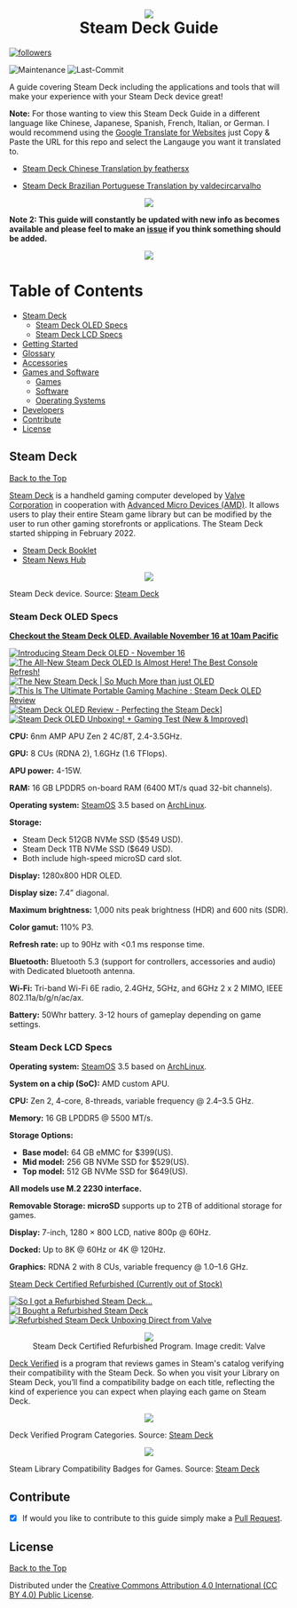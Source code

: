 <h1 align="center">
  <img src="https://user-images.githubusercontent.com/45159366/142779553-82147e51-7e6d-47bd-9db6-fe2f5ad95355.png">
    <br />
      Steam Deck Guide
</h1>

 <a href="https://github.com/mikeroyal?tab=followers">
         <img alt="followers" title="Follow me on Github for Updates" src="https://custom-icon-badges.demolab.com/github/followers/mikeroyal?color=236ad3&labelColor=1155ba&style=for-the-badge&logo=person-add&label=Follow&logoColor=white"/></a> 	

![Maintenance](https://img.shields.io/maintenance/yes/2023?style=for-the-badge)
![Last-Commit](https://img.shields.io/github/last-commit/mikeroyal/steam-deck-guide?style=for-the-badge)

A guide covering Steam Deck including the applications and tools that will make your experience with your Steam Deck device great!

**Note:** For those wanting to view this Steam Deck Guide in a different language like Chinese, Japanese, Spanish, French, Italian, or German. I would recommend using the [Google Translate for Websites](https://translate.google.com/) just Copy & Paste the URL for this repo and select the Langauge you want it translated to.

 * [Steam Deck Chinese Translation by feathersx](https://github.com/feathersx/Steam-Deck-Guide/blob/main/README.zh-CN.md)

 * [Steam Deck Brazilian Portuguese Translation by valdecircarvalho](https://steamdeck.valdecir.me/)

<p align="center">
  <img src="https://user-images.githubusercontent.com/45159366/227137649-21bd98c6-40e9-466e-b616-878cfeaafd9b.png">
</p>

**Note 2: This guide will constantly be updated with new info as becomes available and please feel to make an [issue](https://github.com/mikeroyal/Steam-Deck-Guide/issues) if you think something should be added.**

<p align="center">
  <img src="https://user-images.githubusercontent.com/45159366/142779557-400f19c8-6084-41ee-9449-fb08a15d6c45.png">
    <br />
</p>

# Table of Contents

- [Steam Deck](#steam-deck)
  - [Steam Deck OLED Specs](#steam-deck-oled-specs)
  - [Steam Deck LCD Specs](#steam-deck-lcd-specs)
- [Getting Started](./Getting%20Started.md)
- [Glossary](./Glossary.md)
- [Accessories](./Accessories.md)
- [Games and Software](./Games%20and%20Software/README.md)
  - [Games](./Games%20and%20Software/Games.md)
  - [Software](./Games%20and%20Software/Software.md)
  - [Operating Systems](./Games%20and%20Software/Operating%20Systems.md)
- [Developers](./Developers/README.md)
- [Contribute](#contribute)
- [License](#license)

## Steam Deck

[Back to the Top](https://github.com/mikeroyal/Steam-Deck-Guide#table-of-contents)

[Steam Deck](https://www.steamdeck.com/) is a handheld gaming computer developed by [Valve Corporation](https://valvesoftware.com/) in cooperation with [Advanced Micro Devices (AMD)](https://www.amd.com/). It allows users to play their entire Steam game library but can be modified by the user to run other gaming storefronts or applications. The Steam Deck started shipping in February 2022.

- [Steam Deck Booklet](https://store.steampowered.com/news/app/1675200/view/3401926123919972634)
- [Steam News Hub](https://store.steampowered.com/news/app/593110)

<p align="center">
  <img src="https://user-images.githubusercontent.com/45159366/142779563-30ada576-1bf4-42fb-8ad5-3fa3a6e40103.png">
    <br />
</p>

Steam Deck device. Source: [Steam Deck](https://www.steamdeck.com/)

### Steam Deck OLED Specs

**[Checkout the Steam Deck OLED. Available November 16 at 10am Pacific](https://store.steampowered.com/sale/steamdeck_2023)**

[![Introducing Steam Deck OLED - November 16](https://ytcards.demolab.com/?id=_vTsZMvjJ-A&lang=en&background_color=%230d1117&title_color=%23ffffff&stats_color=%23dedede&width=240 "Introducing Steam Deck OLED - November 16")](https://www.youtube.com/watch?v=_vTsZMvjJ-A)
[![The All-New Steam Deck OLED Is Almost Here! The Best Console Refresh!](https://ytcards.demolab.com/?id=WIcNVmbxqs4&lang=en&background_color=%230d1117&title_color=%23ffffff&stats_color=%23dedede&width=240 "The All-New Steam Deck OLED Is Almost Here! The Best Console Refresh!")](https://www.youtube.com/watch?v=WIcNVmbxqs4)
[![The New Steam Deck | So Much More than just OLED](https://ytcards.demolab.com/?id=_tmWspZq0LA&lang=en&background_color=%230d1117&title_color=%23ffffff&stats_color=%23dedede&width=240 "The New Steam Deck | So Much More than just OLED")](https://www.youtube.com/watch?v=_tmWspZq0LA)
[![This Is The Ultimate Portable Gaming Machine : Steam Deck OLED Review](https://ytcards.demolab.com/?id=78XuQMWbtoM&lang=en&background_color=%230d1117&title_color=%23ffffff&stats_color=%23dedede&width=240 "This Is The Ultimate Portable Gaming Machine : Steam Deck OLED Review")](https://www.youtube.com/watch?v=78XuQMWbtoM)
[![Steam Deck OLED Review - Perfecting the Steam Deck](https://ytcards.demolab.com/?id=A3B0EDXULZ8&lang=en&background_color=%230d1117&title_color=%23ffffff&stats_color=%23dedede&width=240 "Steam Deck OLED Review - Perfecting the Steam Deck")](https://www.youtube.com/watch?v=A3B0EDXULZ8)]
[![Steam Deck OLED Unboxing! + Gaming Test (New & Improved)](https://ytcards.demolab.com/?id=LC3QTugnp7I&lang=en&background_color=%230d1117&title_color=%23ffffff&stats_color=%23dedede&width=240 "Steam Deck OLED Unboxing! + Gaming Test (New & Improved)")](https://www.youtube.com/watch?v=LC3QTugnp7I)

**CPU:** 6nm AMP APU Zen 2 4C/8T, 2.4-3.5GHz.

**GPU:** 8 CUs (RDNA 2), 1.6GHz (1.6 TFlops).

**APU power:** 4-15W.

**RAM:** 16 GB LPDDR5 on-board RAM (6400 MT/s quad 32-bit channels).

**Operating system:** [SteamOS](https://en.wikipedia.org/wiki/SteamOS) 3.5 based on [ArchLinux](https://archlinux.org/).

**Storage:**
  * Steam Deck 512GB NVMe SSD ($549 USD).
  * Steam Deck 1TB NVMe SSD ($649 USD).
  * Both include high-speed microSD card slot.
  
**Display:** 1280x800 HDR OLED.

**Display size:** 7.4” diagonal.

**Maximum brightness:** 1,000 nits peak brightness (HDR) and 600 nits (SDR).

**Color gamut:** 110% P3.

**Refresh rate:** up to 90Hz with <0.1 ms response time.

**Bluetooth:** Bluetooth 5.3 (support for controllers, accessories and audio) with Dedicated bluetooth antenna.

**Wi-Fi:** Tri-band Wi-Fi 6E radio, 2.4GHz, 5GHz, and 6GHz 2 x 2 MIMO, IEEE 802.11a/b/g/n/ac/ax.

**Battery:** 50Whr battery. 3-12 hours of gameplay depending on game settings.

### Steam Deck LCD Specs

**Operating system:** [SteamOS](https://en.wikipedia.org/wiki/SteamOS) 3.5 based on [ArchLinux](https://archlinux.org/).

**System on a chip (SoC):** AMD custom APU.

**CPU:** Zen 2, 4-core, 8-threads, variable frequency @ 2.4–3.5 GHz.

**Memory:** 16 GB LPDDR5 @ 5500 MT/s.

**Storage Options:**

- **Base model:** 64 GB eMMC for $399(US).
- **Mid model:** 256 GB NVMe SSD for $529(US).
- **Top model:** 512 GB NVMe SSD for $649(US).

**All models use M.2 2230 interface.**

**Removable Storage:** **microSD** supports up to 2TB of additional storage for games.

**Display:** 7-inch, 1280 × 800 LCD, native 800p @ 60Hz.

**Docked:** Up to 8K @ 60Hz or 4K @ 120Hz.

**Graphics:** RDNA 2 with 8 CUs, variable frequency @ 1.0–1.6 GHz.

[Steam Deck Certified Refurbished (Currently out of Stock)](https://store.steampowered.com/sale/steamdeckrefurbished)

[![So I got a Refurbished Steam Deck…](https://ytcards.demolab.com/?id=i8s_lkfvibA&lang=en&background_color=%230d1117&title_color=%23ffffff&stats_color=%23dedede&width=240 "So I got a Refurbished Steam Deck…")](https://www.youtube.com/watch?v=i8s_lkfvibA) 
[![I Bought a Refurbished Steam Deck](https://ytcards.demolab.com/?id=VY0u5-uKONM&lang=en&background_color=%230d1117&title_color=%23ffffff&stats_color=%23dedede&width=240 "I Bought a Refurbished Steam Deck")](https://www.youtube.com/watch?v=VY0u5-uKONM) 
[![Refurbished Steam Deck Unboxing Direct from Valve](https://ytcards.demolab.com/?id=QcW-p5ZbSuc&lang=en&background_color=%230d1117&title_color=%23ffffff&stats_color=%23dedede&width=240 "Refurbished Steam Deck Unboxing Direct from Valve")](https://www.youtube.com/watch?v=QcW-p5ZbSuc)  
 
<p align="center">
 <img src="https://github.com/mikeroyal/Steam-Deck-Guide/assets/45159366/13b589c2-41eb-4c83-911c-f5ee722e3a1f">
</br>
Steam Deck Certified Refurbished Program. Image credit: Valve
</p>

[Deck Verified](https://www.steamdeck.com/en/verified) is a program that reviews games in Steam's catalog verifying their compatibility with the Steam Deck. So when you visit your Library on Steam Deck, you’ll find a compatibility badge on each title, reflecting the kind of experience you can expect when playing each game on Steam Deck.

<p align="center">
<img src="https://user-images.githubusercontent.com/45159366/142779573-254b3ce4-e0e8-401f-a343-bf5b3aa29b66.png">
<br />
</p>

Deck Verified Program Categories. Source: [Steam Deck](https://www.steamdeck.com/en/verified)

<p align="center">
<img src="https://user-images.githubusercontent.com/45159366/142779574-d0410dc5-12cd-41ef-9cfa-03488c50b2ff.png">
<br />
</p>

Steam Library Compatibility Badges for Games. Source: [Steam Deck](https://www.steamdeck.com/en/verified)

## Contribute

- [x] If would you like to contribute to this guide simply make a [Pull Request](https://github.com/mikeroyal/Steam-Deck-Guide/pulls).

## License

[Back to the Top](https://github.com/mikeroyal/Steam-Deck-Guide#table-of-contents)

Distributed under the [Creative Commons Attribution 4.0 International (CC BY 4.0) Public License](https://creativecommons.org/licenses/by/4.0/).
